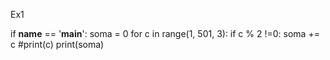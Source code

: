 Ex1 

 if __name__ == '__main__':
    soma = 0
    for c in range(1, 501, 3):
        if c % 2 !=0:
            soma += c
            #print(c)
    print(soma)
